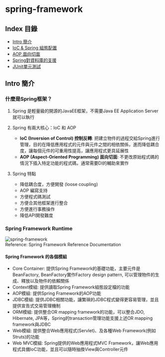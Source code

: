 # **spring-framework**

## **Index 目錄**
* [Intro 簡介](#intro-簡介)
* [IoC & Spring 組態配置](/spring-framework/IoC.md)
* [AOP 面向切面](/spring-framework/AOP.md)
* [Spring對資料庫的支援](/spring-framework/database.md)
* [JUnit單元測試]()

## **Intro 簡介**

### **什麼是Spring框架？**

1. Spring 是輕量級的開源的JavaEE框架，不需要Java EE Application Server就可以執行

2. Spring 有兩大核心：IoC 和 AOP
    * **IoC (Inversion of Control) 控制反轉**: 把建立物件的過程交給Spring進行管理，目的在降低應用程式的元件與元件之間的相依關係，進而降低耦合度，讓每個元件的可重用性提高，讓應用程式更具延展性
    * **AOP (Aspect-Oriented Programming) 面向切面**: 不更改原始程式碼的情況下插入特定功能的程式碼，通常需要DI的輔助來實作

3. Spring 特點
    * 降低耦合度，方便開發 (loose coupling)
    * AOP 編寫支持
    * 方便程式碼測試
    * 方便合其他框架進行整合
    * 方便進行事務操作
    * 降低API開發難度

### **Spring Framework Runtime**
 
 ![spring-framework](https://docs.spring.io/spring-framework/docs/4.3.x/spring-framework-reference/htmlsingle/images/spring-overview.png)<br>
 Reference: Spring Framework Reference Documentation

#### **Spring Framework 的各個模組**
* Core Container: 提供Spring Framework的基礎功能，主要元件是BeanFactory, BeanFactory實作Factory design pattern, 可以管理物件的生成、釋放以及物件的依賴關係
* Context模組: 提供讀取Spring Framework組態設定檔的功能
* AOP模組: 提供Spring Framework的AOP功能
* JDBC模組: 提供JDBC相關功能，讓繁瑣的JDBC程式變得更容易管理，並且提供宣告式交易管理機制
* ORM模組: 提供整合OR mapping framework的功能，可以整合JDO, Hibernate, JPA等，Spring的transaction管理功能支援上述OR mapping framework與JDBC
* Web模組: 提供整合Web應用程式(Servlet)、及各種Web Framework(例如Struts)的功能
* Web MVC模組: Spring提供的Web應用程式MVC Framework，讓Web應用程式具備IoC功能，並且可以隨時抽換View與Controller元件
